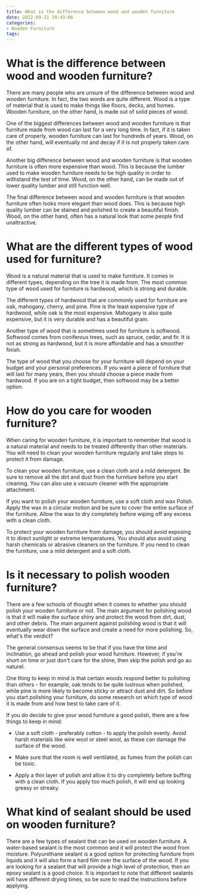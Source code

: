 ```yaml
---
title: What is the difference between wood and wooden furniture
date: 2022-09-21 19:43:06
categories:
- Wooden Furniture
tags:
---
```



#  What is the difference between wood and wooden furniture?

There are many people who are unsure of the difference between wood and wooden furniture. In fact, the two words are quite different. Wood is a type of material that is used to make things like floors, decks, and homes. Wooden furniture, on the other hand, is made out of solid pieces of wood.

One of the biggest differences between wood and wooden furniture is that furniture made from wood can last for a very long time. In fact, if it is taken care of properly, wooden furniture can last for hundreds of years. Wood, on the other hand, will eventually rot and decay if it is not properly taken care of.

Another big difference between wood and wooden furniture is that wooden furniture is often more expensive than wood. This is because the lumber used to make wooden furniture needs to be high quality in order to withstand the test of time. Wood, on the other hand, can be made out of lower quality lumber and still function well.

The final difference between wood and wooden furniture is that wooden furniture often looks more elegant than wood does. This is because high quality lumber can be stained and polished to create a beautiful finish. Wood, on the other hand, often has a natural look that some people find unattractive.

#  What are the different types of wood used for furniture?

Wood is a natural material that is used to make furniture. It comes in different types, depending on the tree it is made from. The most common type of wood used for furniture is hardwood, which is strong and durable.

The different types of hardwood that are commonly used for furniture are oak, mahogany, cherry, and pine. Pine is the least expensive type of hardwood, while oak is the most expensive. Mahogany is also quite expensive, but it is very durable and has a beautiful grain.

Another type of wood that is sometimes used for furniture is softwood. Softwood comes from coniferous trees, such as spruce, cedar, and fir. It is not as strong as hardwood, but it is more affordable and has a smoother finish.

The type of wood that you choose for your furniture will depend on your budget and your personal preferences. If you want a piece of furniture that will last for many years, then you should choose a piece made from hardwood. If you are on a tight budget, then softwood may be a better option.

#  How do you care for wooden furniture?

When caring for wooden furniture, it is important to remember that wood is a natural material and needs to be treated differently than other materials. You will need to clean your wooden furniture regularly and take steps to protect it from damage.

To clean your wooden furniture, use a clean cloth and a mild detergent. Be sure to remove all the dirt and dust from the furniture before you start cleaning. You can also use a vacuum cleaner with the appropriate attachment.

If you want to polish your wooden furniture, use a soft cloth and wax Polish. Apply the wax in a circular motion and be sure to cover the entire surface of the furniture. Allow the wax to dry completely before wiping off any excess with a clean cloth.

To protect your wooden furniture from damage, you should avoid exposing it to direct sunlight or extreme temperatures. You should also avoid using harsh chemicals or abrasive cleaners on the furniture. If you need to clean the furniture, use a mild detergent and a soft cloth.

#  Is it necessary to polish wooden furniture?



There are a few schools of thought when it comes to whether you should polish your wooden furniture or not. The main argument for polishing wood is that it will make the surface shiny and protect the wood from dirt, dust, and other debris. The main argument against polishing wood is that it will eventually wear down the surface and create a need for more polishing. So, what's the verdict?

The general consensus seems to be that if you have the time and inclination, go ahead and polish your wood furniture. However, if you're short on time or just don't care for the shine, then skip the polish and go au naturel.

One thing to keep in mind is that certain woods respond better to polishing than others - for example, oak tends to be quite lustrous when polished, while pine is more likely to become sticky or attract dust and dirt. So before you start polishing your furniture, do some research on which type of wood it is made from and how best to take care of it.

If you do decide to give your wood furniture a good polish, there are a few things to keep in mind:

- Use a soft cloth - preferably cotton - to apply the polish evenly. Avoid harsh materials like wire wool or steel wool, as these can damage the surface of the wood.

- Make sure that the room is well ventilated, as fumes from the polish can be toxic.

- Apply a thin layer of polish and allow it to dry completely before buffing with a clean cloth. If you apply too much polish, it will end up looking greasy or streaky.

#  What kind of sealant should be used on wooden furniture?

There are a few types of sealant that can be used on wooden furniture. A water-based sealant is the most common and it will protect the wood from moisture. Polyurethane sealant is a good option for protecting furniture from liquids and it will also form a hard film over the surface of the wood. If you are looking for a sealant that will provide a high level of protection, then an epoxy sealant is a good choice. It is important to note that different sealants will have different drying times, so be sure to read the instructions before applying.
